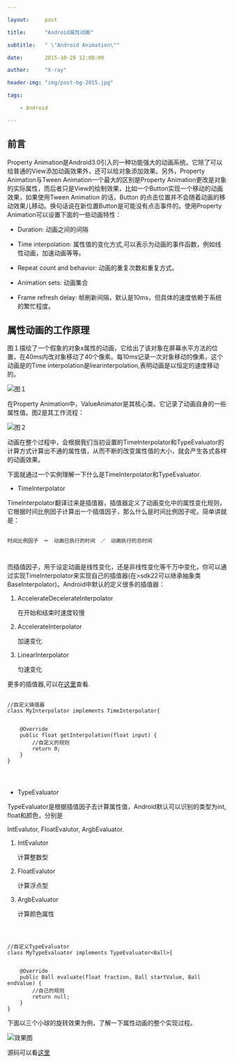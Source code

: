 ```yaml
---

layout:     post

title:      "Android属性动画"

subtitle:   " \"Android Animation\""

date:       2015-10-29 12:00:00

author:     "X-ray"

header-img: "img/post-bg-2015.jpg"

tags:

    - Android

---
```










## 前言



Property Animation是Android3.0引入的一种功能强大的动画系统。它除了可以给普通的View添加动画效果外，还可以给对象添加效果。另外，Property Animation与Tween Animation一个最大的区别是Property Animation更改是对象的实际属性，而后者只是View的绘制效果，比如一个Button实现一个移动的动画效果，如果使用Tween Animation 的话，Button 的点击位置并不会随着动画的移动效果儿移动。换句话说在新位置Button是可能没有点击事件的。使用Property Animation可以设置下面的一些动画特性：

- Duration: 动画之间的间隔

- Time interpolation: 属性值的变化方式,可以表示为动画的事件函数，例如线性动画，加速动画等等。

- Repeat count and behavior: 动画的重复次数和重复方式。

- Animation sets: 动画集合

- Frame refresh delay: 帧刷新间隔，默认是10ms，但具体的速度依赖于系统的繁忙程度。



## 属性动画的工作原理


图１描绘了一个假象的对象x属性的动画，它给出了该对象在屏幕水平方法的位置，在40ms内改对象移动了40个像素。每10ms记录一次对象移动的像素，这个动画是的Time interpolation是liearinterpolation,表明动画是以恒定的速度移动的。



![图１](http://7xrrm5.com1.z0.glb.clouddn.com/blog_pic_article_property_animation_1.png)



在Property Animation中，ValueAnimator是其核心类，它记录了动画自身的一些属性值。图2是其工作流程：


![图２](http://7xrrm5.com1.z0.glb.clouddn.com/blog_pic_article_property_animation_2.png)



动画在整个过程中，会根据我们当初设置的TimeInterpolator和TypeEvaluator的计算方式计算出不通的属性值，从而不断的改变属性值的大小，就会产生各式各样的动画效果。

下面就通过一个实例理解一下什么是TimeInterpolator和TypeEvaluator.

- TimeInterpolator

TimeInterpolator翻译过来是插值器，插值器定义了动画变化中的属性变化规则，它根据时间比例因子计算出一个插值因子，那么什么是时间比例因子呢，简单讲就是：




```

时间比例因子　＝　动画已执行的时间　／　动画执行的总时间



```


而插值因子，用于设定动画是线性变化，还是非线性变化等千万中变化，你可以通过实现TimeInterpolator来实现自己的插值器(在>sdk22可以继承抽象类BaseInterpolator)。Android中默认的定义很多的插值器：

1. AccelerateDecelerateInterpolator

   在开始和结束时速度较慢

2. AccelerateInterpolator

   加速变化

3. LinearInterpolator

    匀速变化

更多的插值器,可以在[这里](https://developer.android.com/reference/android/animation/TimeInterpolator.html)查看.


 

```

//自定义插值器
class MyInterpolator implements TimeInterpolator{


    @Override
    public float getInterpolation(float input) {
        //自定义的规则
        return 0;
    }
}




```




- TypeEvaluator



TypeEvaluator是根据插值因子去计算属性值，Android默认可以识别的类型为int, float和颜色，分别是

IntEvalutor, FloatEvalutor, ArgbEvaluator.

1. IntEvalutor

    计算整数型

2. FloatEvalutor

    计算浮点型

3. ArgbEvaluator

    计算颜色属性




```



//自定义TypeEvaluator
class MyTypeEvaluator implements TypeEvaluator<Ball>{


    @Override
    public Ball evaluate(float fraction, Ball startValue, Ball endValue) {
        //自己的规则
        return null;
    }
}

```


下面以三个小球的旋转效果为例，了解一下属性动画的整个实现过程。





![效果图](http://7xrrm5.com1.z0.glb.clouddn.com/blog_pic_article_property_animation_3.png)



源码可以看[这里](https://github.com/chengfangpeng/BallView)

















    
































